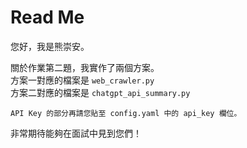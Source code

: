 # Read Me
您好，我是熊崇安。 

關於作業第二題，我實作了兩個方案。  
方案一對應的檔案是 `web_crawler.py`  
方案二對應的檔案是 `chatgpt_api_summary.py` 

`API Key 的部分再請您貼至 config.yaml 中的 api_key 欄位。`  

非常期待能夠在面試中見到您們！
